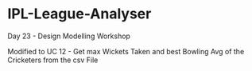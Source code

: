 # IPL-League-Analyser
Day 23 - Design Modelling Workshop

Modified to UC 12 - Get max Wickets Taken and best Bowling Avg of the Cricketers from the csv File